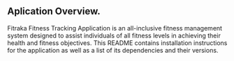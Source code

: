 ## Aplication Overview.
Fitraka Fitness Tracking Application is an all-inclusive fitness management system designed to assist individuals of all fitness levels in achieving their health and fitness objectives. This README contains installation instructions for the application as well as a list of its dependencies and their versions.
